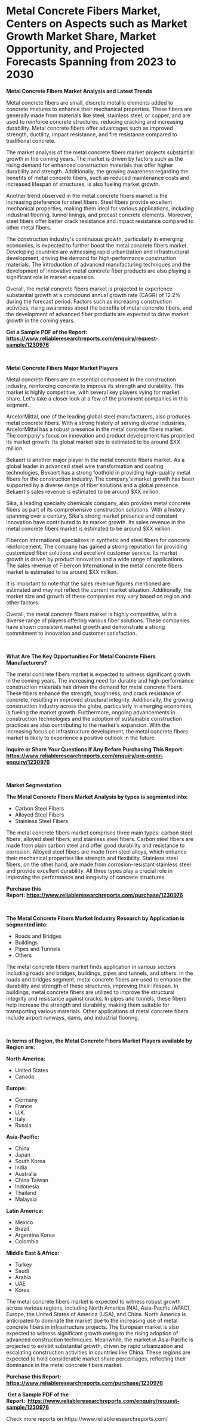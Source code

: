 <p><h1>Metal Concrete Fibers Market, Centers on Aspects such as Market Growth Market Share, Market Opportunity, and Projected Forecasts Spanning from 2023 to 2030</h1></p><p><strong>Metal Concrete Fibers Market Analysis and Latest Trends</strong></p>
<p><p>Metal concrete fibers are small, discrete metallic elements added to concrete mixtures to enhance their mechanical properties. These fibers are generally made from materials like steel, stainless steel, or copper, and are used to reinforce concrete structures, reducing cracking and increasing durability. Metal concrete fibers offer advantages such as improved strength, ductility, impact resistance, and fire resistance compared to traditional concrete.</p><p>The market analysis of the metal concrete fibers market projects substantial growth in the coming years. The market is driven by factors such as the rising demand for enhanced construction materials that offer higher durability and strength. Additionally, the growing awareness regarding the benefits of metal concrete fibers, such as reduced maintenance costs and increased lifespan of structures, is also fueling market growth.</p><p>Another trend observed in the metal concrete fibers market is the increasing preference for steel fibers. Steel fibers provide excellent mechanical properties, making them ideal for various applications, including industrial flooring, tunnel linings, and precast concrete elements. Moreover, steel fibers offer better crack resistance and impact resistance compared to other metal fibers.</p><p>The construction industry's continuous growth, particularly in emerging economies, is expected to further boost the metal concrete fibers market. Developing countries are witnessing rapid urbanization and infrastructural development, driving the demand for high-performance construction materials. The introduction of advanced manufacturing techniques and the development of innovative metal concrete fiber products are also playing a significant role in market expansion.</p><p>Overall, the metal concrete fibers market is projected to experience substantial growth at a compound annual growth rate (CAGR) of 12.2% during the forecast period. Factors such as increasing construction activities, rising awareness about the benefits of metal concrete fibers, and the development of advanced fiber products are expected to drive market growth in the coming years.</p></p>
<p><strong>Get a Sample PDF of the Report:&nbsp; <a href="https://www.reliableresearchreports.com/enquiry/request-sample/1230976">https://www.reliableresearchreports.com/enquiry/request-sample/1230976</a></strong></p>
<p>&nbsp;</p>
<p><strong>Metal Concrete Fibers Major Market Players</strong></p>
<p><p>Metal concrete fibers are an essential component in the construction industry, reinforcing concrete to improve its strength and durability. This market is highly competitive, with several key players vying for market share. Let's take a closer look at a few of the prominent companies in this segment.</p><p>ArcelorMittal, one of the leading global steel manufacturers, also produces metal concrete fibers. With a strong history of serving diverse industries, ArcelorMittal has a robust presence in the metal concrete fibers market. The company's focus on innovation and product development has propelled its market growth. Its global market size is estimated to be around $XX million.</p><p>Bekaert is another major player in the metal concrete fibers market. As a global leader in advanced steel wire transformation and coating technologies, Bekaert has a strong foothold in providing high-quality metal fibers for the construction industry. The company's market growth has been supported by a diverse range of fiber solutions and a global presence. Bekaert's sales revenue is estimated to be around $XX million.</p><p>Sika, a leading specialty chemicals company, also provides metal concrete fibers as part of its comprehensive construction solutions. With a history spanning over a century, Sika's strong market presence and constant innovation have contributed to its market growth. Its sales revenue in the metal concrete fibers market is estimated to be around $XX million.</p><p>Fibercon International specializes in synthetic and steel fibers for concrete reinforcement. The company has gained a strong reputation for providing customized fiber solutions and excellent customer service. Its market growth is driven by product innovation and a wide range of applications. The sales revenue of Fibercon International in the metal concrete fibers market is estimated to be around $XX million.</p><p>It is important to note that the sales revenue figures mentioned are estimated and may not reflect the current market situation. Additionally, the market size and growth of these companies may vary based on region and other factors.</p><p>Overall, the metal concrete fibers market is highly competitive, with a diverse range of players offering various fiber solutions. These companies have shown consistent market growth and demonstrate a strong commitment to innovation and customer satisfaction.</p></p>
<p>&nbsp;</p>
<p><strong>What Are The Key Opportunities For Metal Concrete Fibers Manufacturers?</strong></p>
<p><p>The metal concrete fibers market is expected to witness significant growth in the coming years. The increasing need for durable and high-performance construction materials has driven the demand for metal concrete fibers. These fibers enhance the strength, toughness, and crack resistance of concrete, resulting in improved structural integrity. Additionally, the growing construction industry across the globe, particularly in emerging economies, is fueling the market growth. Furthermore, ongoing advancements in construction technologies and the adoption of sustainable construction practices are also contributing to the market's expansion. With the increasing focus on infrastructure development, the metal concrete fibers market is likely to experience a positive outlook in the future.</p></p>
<p><strong>Inquire or Share Your Questions If Any Before Purchasing This Report: <a href="https://www.reliableresearchreports.com/enquiry/pre-order-enquiry/1230976">https://www.reliableresearchreports.com/enquiry/pre-order-enquiry/1230976</a></strong></p>
<p>&nbsp;</p>
<p><strong>Market Segmentation</strong></p>
<p><strong>The Metal Concrete Fibers Market Analysis by types is segmented into:</strong></p>
<p><ul><li>Carbon Steel Fibers</li><li>Alloyed Steel Fibers</li><li>Stainless Steel Fibers</li></ul></p>
<p><p>The metal concrete fibers market comprises three main types: carbon steel fibers, alloyed steel fibers, and stainless steel fibers. Carbon steel fibers are made from plain carbon steel and offer good durability and resistance to corrosion. Alloyed steel fibers are made from steel alloys, which enhance their mechanical properties like strength and flexibility. Stainless steel fibers, on the other hand, are made from corrosion-resistant stainless steel and provide excellent durability. All three types play a crucial role in improving the performance and longevity of concrete structures.</p></p>
<p><strong>Purchase this Report:&nbsp;<a href="https://www.reliableresearchreports.com/purchase/1230976">https://www.reliableresearchreports.com/purchase/1230976</a></strong></p>
<p>&nbsp;</p>
<p><strong>The Metal Concrete Fibers Market Industry Research by Application is segmented into:</strong></p>
<p><ul><li>Roads and Bridges</li><li>Buildings</li><li>Pipes and Tunnels</li><li>Others</li></ul></p>
<p><p>The metal concrete fibers market finds application in various sectors including roads and bridges, buildings, pipes and tunnels, and others. In the roads and bridges segment, metal concrete fibers are used to enhance the durability and strength of these structures, improving their lifespan. In buildings, metal concrete fibers are utilized to improve the structural integrity and resistance against cracks. In pipes and tunnels, these fibers help increase the strength and durability, making them suitable for transporting various materials. Other applications of metal concrete fibers include airport runways, dams, and industrial flooring.</p></p>
<p>&nbsp;</p>
<p><strong>In terms of Region, the Metal Concrete Fibers Market Players available by Region are:</strong></p>
<p>
    <p> <strong> North America: </strong>
        <ul>
            <li>United States</li>
            <li>Canada</li>
        </ul>
        </p> 
    <p> <strong> Europe: </strong>
        <ul>
            <li>Germany</li>
            <li>France</li>
            <li>U.K.</li>
            <li>Italy</li>
            <li>Russia</li>
        </ul>
        </p> 
    <p> <strong> Asia-Pacific: </strong>
        <ul>
            <li>China</li>
            <li>Japan</li>
            <li>South Korea</li>
            <li>India</li>
            <li>Australia</li>
            <li>China Taiwan</li>
            <li>Indonesia</li>
            <li>Thailand</li>
            <li>Malaysia</li>
        </ul>
        </p> 
    <p> <strong> Latin America: </strong>
        <ul>
            <li>Mexico</li>
            <li>Brazil</li>
            <li>Argentina Korea</li>
            <li>Colombia</li>
        </ul>
        </p> 
    <p> <strong> Middle East & Africa: </strong>
        <ul>
            <li>Turkey</li>
            <li>Saudi</li>
            <li>Arabia</li>
            <li>UAE</li>
            <li>Korea</li>
        </ul>
    </p>
    </p>
<p><p>The metal concrete fibers market is expected to witness robust growth across various regions, including North America (NA), Asia-Pacific (APAC), Europe, the United States of America (USA), and China. North America is anticipated to dominate the market due to the increasing use of metal concrete fibers in infrastructure projects. The European market is also expected to witness significant growth owing to the rising adoption of advanced construction techniques. Meanwhile, the market in Asia-Pacific is projected to exhibit substantial growth, driven by rapid urbanization and escalating construction activities in countries like China. These regions are expected to hold considerable market share percentages, reflecting their dominance in the metal concrete fibers market.</p></p>
<p><strong>Purchase this Report: <a href="https://www.reliableresearchreports.com/purchase/1230976">https://www.reliableresearchreports.com/purchase/1230976</a></strong></p>
<p>&nbsp;<strong>Get a Sample PDF of the Report:&nbsp;&nbsp;<a href="https://www.reliableresearchreports.com/enquiry/request-sample/1230976">https://www.reliableresearchreports.com/enquiry/request-sample/1230976</a></strong></p>
<p><strong></strong></p>
<p>Check more reports on https://www.reliableresearchreports.com/</p>